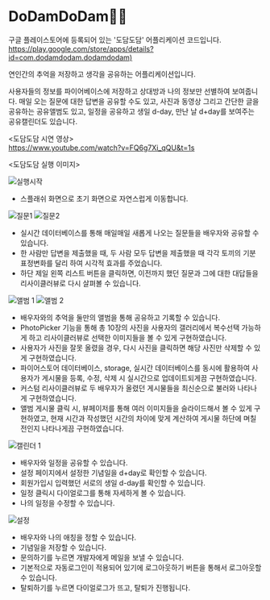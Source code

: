 # DoDamDoDam🐇🐰
구글 플레이스토어에 등록되어 있는 '도담도담' 어플리케이션 코드입니다.     
<https://play.google.com/store/apps/details?id=com.dodamdodam.dodamdodam)>

연인간의 추억을 저장하고 생각을 공유하는 어플리케이션입니다.

사용자들의 정보를 파이어베이스에 저장하고 상대방과 나의 정보만 선별하여 보여줍니다.
매일 오는 질문에 대한 답변을 공유할 수도 있고,
사진과 동영상 그리고 간단한 글을 공유하는 공유앨범도 있고,
일정을 공유하고 생일 d-day, 만난 날 d+day를 보여주는 공유캘린더도 있습니다.


<도담도담 시연 영상>     
https://www.youtube.com/watch?v=FQ6g7Xi_qQU&t=1s

<도담도담 실행 이미지>

![실행시작](https://user-images.githubusercontent.com/90952132/224460739-015dc2a1-cfc0-4ec9-bb62-b67bb35a192f.jpg)
- 스플래쉬 화면으로 초기 화면으로 자연스럽게 이동합니다.

![질문1](https://user-images.githubusercontent.com/90952132/224460741-67f6ceee-d2c7-4b1a-ad05-392063b2edd1.jpg)
![질문2](https://user-images.githubusercontent.com/90952132/224460742-f82bbfd2-cae2-4206-810a-729cb463f84d.jpg)

- 실시간 데이터베이스를 통해 매일매일 새롭게 나오는 질문들을 배우자와 공유할 수 있습니다.
- 한 사람만 답변을 제출했을 때, 두 사람 모두 답변을 제출했을 때 각각 토끼의 기분 표정변화를 달리 하여 시각적 효과를 주었습니다.
- 하단 제일 왼쪽 리스트 버튼을 클릭하면, 이전까지 했던 질문과 그에 대한 대답들을 리사이클러뷰로 다시 살펴볼 수 있습니다.

![앨범 1](https://user-images.githubusercontent.com/90952132/224460743-cd498ff8-48cd-4e43-86ba-1a0f6e0be638.jpg)
![앨범 2](https://user-images.githubusercontent.com/90952132/224460744-b69c1523-5693-495d-9401-8b0330391b77.jpg)

- 배우자와의 추억을 둘만의 앨범을 통해 공유하고 기록할 수 있습니다.
- PhotoPicker 기능을 통해 총 10장의 사진을 사용자의 갤러리에서 복수선택 가능하게 하고 리사이클러뷰로 선택한 이미지들을 볼 수 있게 구현하였습니다. 
- 사용자가 사진을 잘못 올렸을 경우, 다시 사진을 클릭하면 해당 사진만 삭제할 수 있게 구현하였습니다.
- 파이어스토어 데이터베이스, storage, 실시간 데이터베이스를 동시에 활용하여 사용자가 게시물을 등록, 수정, 삭제 시 실시간으로 업데이트되게끔 구현하였습니다.
- 커스텀 리사이클러뷰로 두 배우자가 올렸던 게시물들을 최신순으로 불러와 나타나게 구현하였습니다.
- 앨범 게시물 클릭 시, 뷰페이저를 통해 여러 이미지들을 슬라이드해서 볼 수 있게 구현하였고, 현재 시간과 작성했던 시간의 차이에 맞게 계산하여 게시물 하단에 며칠 전인지 나타나게끔 구현하였습니다.

![캘린더 1](https://user-images.githubusercontent.com/90952132/224460751-ecf1c957-9f16-4027-b655-63fb7bd98f9b.jpg)
- 배우자와 일정을 공유할 수 있습니다.
- 설정 페이지에서 설정한 기념일을 d+day로 확인할 수 있습니다.
- 회원가입시 입력했던 서로의 생일 d-day를 확인할 수 있습니다.
- 일정 클릭시 다이얼로그를 통해 자세하게 볼 수 있습니다.
- 나의 일정을 수정할 수 있습니다.

![설정](https://user-images.githubusercontent.com/90952132/224460753-4f2a0939-ca09-4d1f-96ec-cbaf27bfefe5.jpg)
- 배우자와 나의 애칭을 정할 수 있습니다.
- 기념일을 저장할 수 있습니다.
- 문의하기를 누르면 개발자에게 메일을 보낼 수 있습니다.
- 기본적으로 자동로그인이 적용되어 있기에 로그아웃하기 버튼을 통해서 로그아웃할 수 있습니다.
- 탈퇴하기를 누르면 다이얼로그가 뜨고, 탈퇴가 진행됩니다.
